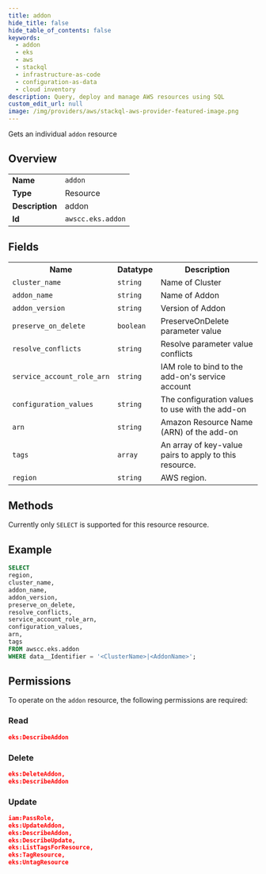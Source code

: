 ```yaml
---
title: addon
hide_title: false
hide_table_of_contents: false
keywords:
  - addon
  - eks
  - aws
  - stackql
  - infrastructure-as-code
  - configuration-as-data
  - cloud inventory
description: Query, deploy and manage AWS resources using SQL
custom_edit_url: null
image: /img/providers/aws/stackql-aws-provider-featured-image.png
---
```

Gets an individual <code>addon</code> resource

## Overview
<table><tbody>
<tr><td><b>Name</b></td><td><code>addon</code></td></tr>
<tr><td><b>Type</b></td><td>Resource</td></tr>
<tr><td><b>Description</b></td><td>addon</td></tr>
<tr><td><b>Id</b></td><td><code>awscc.eks.addon</code></td></tr>
</tbody></table>

## Fields
<table><tbody>
<tr><th>Name</th><th>Datatype</th><th>Description</th></tr>
<tr><td><code>cluster_name</code></td><td><code>string</code></td><td>Name of Cluster</td></tr>
<tr><td><code>addon_name</code></td><td><code>string</code></td><td>Name of Addon</td></tr>
<tr><td><code>addon_version</code></td><td><code>string</code></td><td>Version of Addon</td></tr>
<tr><td><code>preserve_on_delete</code></td><td><code>boolean</code></td><td>PreserveOnDelete parameter value</td></tr>
<tr><td><code>resolve_conflicts</code></td><td><code>string</code></td><td>Resolve parameter value conflicts</td></tr>
<tr><td><code>service_account_role_arn</code></td><td><code>string</code></td><td>IAM role to bind to the add-on's service account</td></tr>
<tr><td><code>configuration_values</code></td><td><code>string</code></td><td>The configuration values to use with the add-on</td></tr>
<tr><td><code>arn</code></td><td><code>string</code></td><td>Amazon Resource Name (ARN) of the add-on</td></tr>
<tr><td><code>tags</code></td><td><code>array</code></td><td>An array of key-value pairs to apply to this resource.</td></tr>
<tr><td><code>region</code></td><td><code>string</code></td><td>AWS region.</td></tr>

</tbody></table>

## Methods
Currently only <code>SELECT</code> is supported for this resource resource.

## Example
```sql
SELECT
region,
cluster_name,
addon_name,
addon_version,
preserve_on_delete,
resolve_conflicts,
service_account_role_arn,
configuration_values,
arn,
tags
FROM awscc.eks.addon
WHERE data__Identifier = '<ClusterName>|<AddonName>';
```

## Permissions

To operate on the <code>addon</code> resource, the following permissions are required:

### Read
```json
eks:DescribeAddon
```

### Delete
```json
eks:DeleteAddon,
eks:DescribeAddon
```

### Update
```json
iam:PassRole,
eks:UpdateAddon,
eks:DescribeAddon,
eks:DescribeUpdate,
eks:ListTagsForResource,
eks:TagResource,
eks:UntagResource
```

